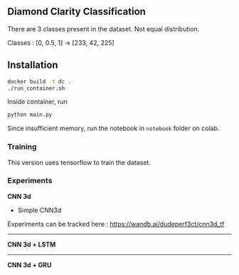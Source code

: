 ## Diamond Clarity Classification

There are 3 classes present in the dataset. Not equal distribution.

Classes : [0, 0.5, 1] -> [233,  42, 225]

## Installation

```bash
docker build -t dc .
./run_container.sh
```

Inside container, run

```python
python main.py
```

Since insufficient memory, run the notebook in `notebook` folder on colab.

### Training

This version uses tensorflow to train the dataset.

### Experiments

**CNN 3d**

- Simple CNN3d

Experiments can be tracked here : https://wandb.ai/dudeperf3ct/cnn3d_tf



-----

**CNN 3d + LSTM**

-----

**CNN 3d + GRU**